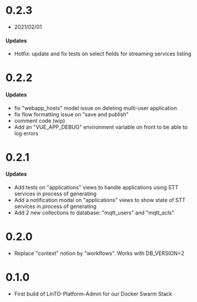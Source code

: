 # 0.2.3
- 2021/02/01
#### Updates
- Hotfix: update and fix tests on select fields for streaming services listing

# 0.2.2
#### Updates
- fix "webapp_hosts" model issue on deleting multi-user application
- fix flow formatting issue on "save and publish"
- comment code (wip)
- Add an "VUE_APP_DEBUG" environment variable on front to be able to log errors

# 0.2.1
#### Updates
- Add tests on "applications" views to handle applications using STT services in process of generating
- Add a notification modal on "applications" views to show state of STT services in process of generating
- Add 2 new collections to database: "mqtt_users" and "mqtt_acls"

# 0.2.0
- Replace "context" notion by "workflows". Works with DB_VERSION=2

# 0.1.0
- First build of LinTO-Platform-Admin for our Docker Swarm Stack